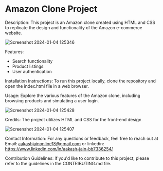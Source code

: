 # Amazon Clone Project

Description: This project is an Amazon clone created using HTML and CSS to replicate the design and functionality of the Amazon e-commerce website.

![Screenshot 2024-01-04 125346](https://github.com/aakasshhh/Amazon-clone/assets/118706951/b806ec6c-a510-473f-a61b-e6eae3b07ffd)

Features:
- Search functionality
- Product listings
- User authentication

Installation Instructions: To run this project locally, clone the repository and open the index.html file in a web browser.


Usage: Explore the various features of the Amazon clone, including browsing products and simulating a user login. 


![Screenshot 2024-01-04 125428](https://github.com/aakasshhh/Amazon-clone/assets/118706951/f402875f-ada8-486c-b1f6-7ac59f3c232a)


Credits: The project utilizes HTML and CSS for the front-end design.


![Screenshot 2024-01-04 125407](https://github.com/aakasshhh/Amazon-clone/assets/118706951/261b29af-633b-4bdb-87e4-dff38ff7dc55)


Contact Information: For any questions or feedback, feel free to reach out at Email: aakashjainonline18@gmail.com or linkedin: https://www.linkedin.com/in/aakash-jain-bb7336254/

Contribution Guidelines: If you'd like to contribute to this project, please refer to the guidelines in the CONTRIBUTING.md file.
